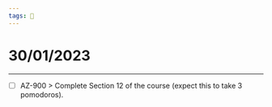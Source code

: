 ```yaml
---
tags: 📆
---
```


# 30/01/2023
---

- [ ] AZ-900 > Complete Section 12 of the course (expect this to take 3 pomodoros).
